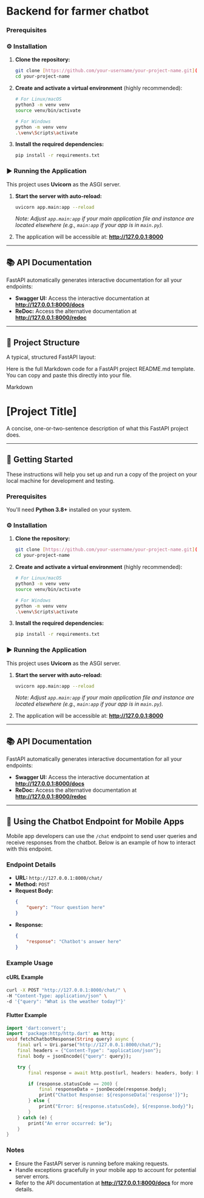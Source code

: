 # Backend for farmer chatbot



### Prerequisites

### ⚙️ Installation

1.  **Clone the repository:**
    ```bash
    git clone [https://github.com/your-username/your-project-name.git](https://github.com/your-username/your-project-name.git)
    cd your-project-name
    ```

2.  **Create and activate a virtual environment** (highly recommended):
    ```bash
    # For Linux/macOS
    python3 -m venv venv
    source venv/bin/activate

    # For Windows
    python -m venv venv
    .\venv\Scripts\activate
    ```

3.  **Install the required dependencies:**
    ```bash
    pip install -r requirements.txt
    ```

### ▶️ Running the Application

This project uses **Uvicorn** as the ASGI server.

1.  **Start the server with auto-reload:**
    ```bash
    uvicorn app.main:app --reload
    ```
    *Note: Adjust `app.main:app` if your main application file and instance are located elsewhere (e.g., `main:app` if your app is in `main.py`).*

2.  The application will be accessible at:
    **http://127.0.0.1:8000**

---

## 📚 API Documentation

FastAPI automatically generates interactive documentation for all your endpoints:

* **Swagger UI:** Access the interactive documentation at **http://127.0.0.1:8000/docs**
* **ReDoc:** Access the alternative documentation at **http://127.0.0.1:8000/redoc**

---

## 📁 Project Structure

A typical, structured FastAPI layout:

Here is the full Markdown code for a FastAPI project README.md template. You can copy and paste this directly into your file.

Markdown

# [Project Title]

A concise, one-or-two-sentence description of what this FastAPI project does.

---

## 🚀 Getting Started

These instructions will help you set up and run a copy of the project on your local machine for development and testing.

### Prerequisites

You'll need **Python 3.8+** installed on your system.

### ⚙️ Installation

1.  **Clone the repository:**
    ```bash
    git clone [https://github.com/your-username/your-project-name.git](https://github.com/your-username/your-project-name.git)
    cd your-project-name
    ```

2.  **Create and activate a virtual environment** (highly recommended):
    ```bash
    # For Linux/macOS
    python3 -m venv venv
    source venv/bin/activate

    # For Windows
    python -m venv venv
    .\venv\Scripts\activate
    ```

3.  **Install the required dependencies:**
    ```bash
    pip install -r requirements.txt
    ```

### ▶️ Running the Application

This project uses **Uvicorn** as the ASGI server.

1.  **Start the server with auto-reload:**
    ```bash
    uvicorn app.main:app --reload
    ```
    *Note: Adjust `app.main:app` if your main application file and instance are located elsewhere (e.g., `main:app` if your app is in `main.py`).*

2.  The application will be accessible at:
    **http://127.0.0.1:8000**

---

## 📚 API Documentation

FastAPI automatically generates interactive documentation for all your endpoints:

* **Swagger UI:** Access the interactive documentation at **http://127.0.0.1:8000/docs**
* **ReDoc:** Access the alternative documentation at **http://127.0.0.1:8000/redoc**

---

## 📱 Using the Chatbot Endpoint for Mobile Apps

Mobile app developers can use the `/chat` endpoint to send user queries and receive responses from the chatbot. Below is an example of how to interact with this endpoint.

### Endpoint Details

- **URL:** `http://127.0.0.1:8000/chat/`
- **Method:** `POST`
- **Request Body:**
    ```json
    {
        "query": "Your question here"
    }
    ```
- **Response:**
    ```json
    {
        "response": "Chatbot's answer here"
    }
    ```

### Example Usage

#### cURL Example
```bash
curl -X POST "http://127.0.0.1:8000/chat/" \
-H "Content-Type: application/json" \
-d '{"query": "What is the weather today?"}'
```

#### Flutter Example
```dart
import 'dart:convert';
import 'package:http/http.dart' as http;
void fetchChatbotResponse(String query) async {
    final url = Uri.parse("http://127.0.0.1:8000/chat/");
    final headers = {"Content-Type": "application/json"};
    final body = jsonEncode({"query": query});

    try {
        final response = await http.post(url, headers: headers, body: body);

        if (response.statusCode == 200) {
            final responseData = jsonDecode(response.body);
            print("Chatbot Response: ${responseData['response']}");
        } else {
            print("Error: ${response.statusCode}, ${response.body}");
        }
    } catch (e) {
        print("An error occurred: $e");
    }
}
```

### Notes
- Ensure the FastAPI server is running before making requests.
- Handle exceptions gracefully in your mobile app to account for potential server errors.
- Refer to the API documentation at **http://127.0.0.1:8000/docs** for more details.